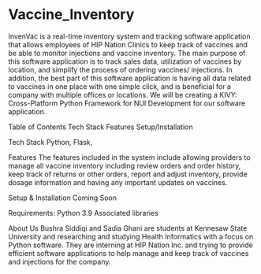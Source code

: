 # Vaccine_Inventory
InvenVac is a real-time inventory system and tracking software application  that allows employees of HIP Nation Clinics to keep track of vaccines and be able to monitor injections and vaccine inventory. The main purpose of this software application is to track sales data, utilization of  vaccines by location, and simplify the process of ordering vaccines/ injections. In addition, the best part of this software application is having all data related to vaccines in one place with one simple click, and is beneficial for a company with multiple offices or locations. We will be creating a KIVY: Cross-Platform Python Framework for NUI Development for our software application. 

Table of Contents
Tech Stack
Features 
Setup/Installation 

Tech Stack
 Python, Flask, 
 
Features
The features included in the system include allowing  providers to manage all vaccine inventory including review orders and order history, keep track of returns or other orders, report and adjust inventory, provide dosage information and having any important updates on vaccines.

Setup & Installation
Coming Soon


Requirements:
Python 3.9
Associated libraries

About Us
Bushra Siddiqi and Sadia Ghani are students at Kennesaw State University and researching and studying Health Informatics with a focus on Python software. They are interning at HIP Nation Inc.  and trying to provide efficient software applications to help manage and keep track of vaccines and injections for the company. 
